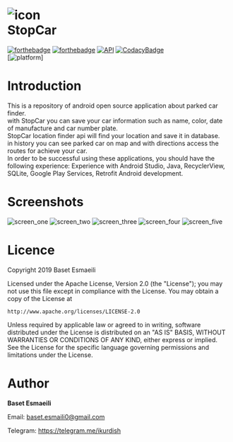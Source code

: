 ![icon](assets/logo.svg)
<br/>
StopCar
==================================
[![forthebadge](https://forthebadge.com/images/badges/built-for-android.svg)](https://forthebadge.com)
[![forthebadge](https://forthebadge.com/images/badges/made-with-java.svg)](https://forthebadge.com)
[![API](https://img.shields.io/badge/API-16%2B-brightgreen.svg?style=flat-square)](https://android-arsenal.com/api?level=16)
[![CodacyBadge](https://api.codacy.com/project/badge/Grade/d2efcfac24a548dc9e2461393eb59de4)](https://www.codacy.com/manual/BasetEsmaeili/StopCar?utm_source=github.com&amp;utm_medium=referral&amp;utm_content=BasetEsmaeili/StopCar&amp;utm_campaign=Badge_Grade)
<br/>
[![platform](https://img.shields.io/badge/Platform-Android-green?style=for-the-badge&logo=android)]
# Introduction
This is a repository of android open source application about parked car finder.<br/>
with StopCar you can save your car information such as name, color, date of manufacture and car number plate.<br/>StopCar location finder api will find your location and save it in database.<br/>in history you can see parked car on map and with directions access the routes for achieve your car.<br/>
In order to be successful using these applications, you should have the following experience:
Experience with Android Studio, Java, RecyclerView, SQLite, Google Play Services, Retrofit  Android development.

# Screenshots
![screen_one](assets/screen_one.png)
![screen_two](assets/screen_two.png)
![screen_three](assets/screen_three.png)
![screen_four](assets/screen_four.png)
![screen_five](assets/screen_five.png)
# Licence
Copyright 2019 Baset Esmaeili

Licensed under the Apache License, Version 2.0 (the "License"); you may not use this file except in compliance with the License. You may obtain a copy of the License at
```text
http://www.apache.org/licenses/LICENSE-2.0
```
Unless required by applicable law or agreed to in writing, software distributed under the License is distributed on an "AS IS" BASIS, WITHOUT WARRANTIES OR CONDITIONS OF ANY KIND, either express or implied. See the License for the specific language governing permissions and limitations under the License.

# Author

**Baset Esmaeili**

Email: baset.esmaili0@gmail.com

Telegram: https://telegram.me/ikurdish
